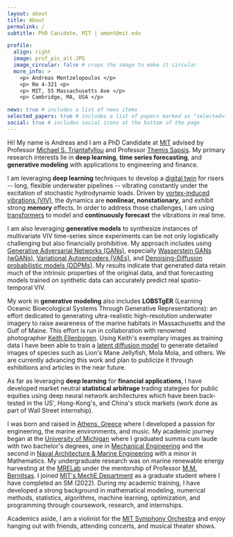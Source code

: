 ```yaml
---
layout: about
title: About
permalink: /
subtitle: PhD Canidate, MIT | ament@mit.edu

profile:
  align: right
  image: prof_pic_alt.JPG
  image_circular: false # crops the image to make it circular
  more_info: >
    <p> Andreas Mentzelopoulos </p>
    <p> Rm 4-321 <p>
    <p> MIT, 55 Massachusetts Ave </p>
    <p> Cambridge, MA, USA </p>

news: true # includes a list of news items
selected_papers: true # includes a list of papers marked as "selected={true}"
social: true # includes social icons at the bottom of the page
---
```


Hi! My name is Andreas and I am a PhD Candidate at [MIT](https://web.mit.edu/) advised by Professor [Michael S. Triantafyllou](https://meche.mit.edu/people/faculty/MISTETRI@MIT.EDU) and Professor [Themis Sapsis](https://sandlab.mit.edu/?page_id=6).  My primary research interests lie in **deep learning**, **time series forecasting**, and **generative modeling** with applications to engineering and finance.

I am leveraging **deep learning** techniques to develop a [digital twin](https://onepetro.org/OTCONF/proceedings-abstract/24OTC/4-24OTC/545009) for risers -- long, flexible underwater pipelines -- vibrating constantly under the excitation of stochastic hydrodynamic loads. Driven by [vortex-induced vibrations (VIV)](https://en.wikipedia.org/wiki/Vortex-induced_vibration), the dynamics are **nonlinear, nonstationary,** and exhibit strong **memory** effects. In order to address those challenges, I am using [transformers](https://arxiv.org/abs/1706.03762) to model and **continuously forecast** the vibrations in real time.

I am also leveraging **generative models** to synthesize instances of multivariate VIV time-series since experiments can be not only logistically challenging but also financially prohibitive. My approach includes using [Generative Adversarial Networks (GANs)](https://en.wikipedia.org/wiki/Generative_adversarial_network), especially [Wasserstein GANs (wGANs)](https://arxiv.org/abs/1701.07875), [Variational Autoencoders (VAEs)](https://arxiv.org/abs/1312.6114), and [Denoising-Diffusion probabilistic models (DDPMs)](https://arxiv.org/abs/2006.11239). My results indicate that generated data retain much of the intrinsic properties of the original data, and that forecasting models trained on synthetic data can accurately predict real spatio-temporal VIV.

My work in **generative modeling** also includes **LOBSTgER** (Learning Oceanic Bioecological Systems Through Generative Representations): an effort dedicated to generating ultra-realistic high-resolution underwater imagery to raise awareness of the marine habitats in Massachusetts and the Gulf of Maine. This effort is run in collaboration with renowned photographer [Keith Ellenbogen](https://www.keithellenbogen.com/). Using Keith's exemplary images as training data I have been able to train a [latent diffusion model](https://arxiv.org/abs/2112.10752) to generate detailed images of species such as Lion's Mane Jellyfish, Mola Mola, and others. We are currently advancing this work and plan to publicize it through exhibitions and articles in the near future.

As far as leveraging **deep learning** for **financial applications**, I have developed market neutral **statistical arbitrage** trading stategies for public equities using deep neural network architectures which have been back-tested in the US', Hong-Kong's, and China's stock markets (work done as part of Wall Street internship).


I was born and raised in [Athens, Greece](https://en.wikipedia.org/wiki/Athens) where I developed a passion for engineering, the marine environments, and music. My academic journey began at the [University of Michigan](https://umich.edu/) where I graduated summa cum laude with two bachelor's degrees, one in [Mechanical Engineering](https://me.engin.umich.edu/) and the second in [Naval Architecture & Marine Engineering](https://name.engin.umich.edu/) with a minor in Mathematics. My undergraduate research was on marine renewable energy harvesting at the [MRELab](https://websites.umich.edu/~mrel/) under the mentorship of Professor [M.M. Bernitsas](https://name.engin.umich.edu/people/bernitsas-michael/). I joined [MIT's MechE Department](https://meche.mit.edu/) as a graduate student where I have completed an SM (2022). During my academic training, I have developed a strong background in mathematical modeling, numerical methods, statistics, algorithms, machine learning, optimization, and programming through coursework, research, and internships.

Academics aside, I am a violinist for the [MIT Symphony Orchestra](https://mta.mit.edu/music/performance/mit-symphony-orchestra) and enjoy hanging out with friends, attending concerts, and musical theater shows.


<!--
Write your biography here. Tell the world about yourself. Link to your favorite [subreddit](http://reddit.com). You can put a picture in, too. The code is already in, just name your picture `prof_pic.jpg` and put it in the `img/` folder.

Put your address / P.O. box / other info right below your picture. You can also disable any of these elements by editing `profile` property of the YAML header of your `_pages/about.md`. Edit `_bibliography/papers.bib` and Jekyll will render your [publications page](/al-folio/publications/) automatically.

Link to your social media connections, too. This theme is set up to use [Font Awesome icons](https://fontawesome.com/) and [Academicons](https://jpswalsh.github.io/academicons/), like the ones below. Add your Facebook, Twitter, LinkedIn, Google Scholar, or just disable all of them.
-->
